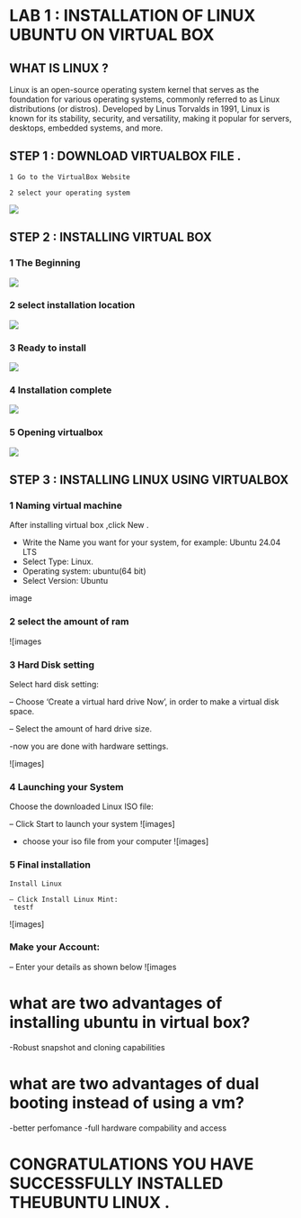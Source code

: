 # LAB 1 : INSTALLATION OF LINUX UBUNTU ON VIRTUAL BOX

## WHAT IS LINUX ?
Linux is an open-source operating system kernel that serves as the
foundation for various operating systems, commonly referred to as
Linux distributions (or distros). Developed by Linus Torvalds in
1991, Linux is known for its stability, security, and versatility,
making it popular for servers, desktops, embedded systems, and
more.
## STEP 1 : DOWNLOAD VIRTUALBOX FILE .

    1 Go to the VirtualBox Website

    2 select your operating system

![](../images/2025-09-10-14-51-52.png)

## STEP 2 : INSTALLING VIRTUAL BOX
    
 ### 1 The Beginning

![](../images/2025-09-10-14-49-41.png)
 ### 2 select installation location
![](../images/2025-09-10-14-53-03.png)
 ### 3 Ready to install
![](../images/2025-09-10-14-58-17.png)
 ### 4 Installation complete 
![](../images/2025-09-10-14-58-53.png)
 ### 5 Opening virtualbox
![](../images/2025-09-10-14-59-16.png)
## STEP 3 : INSTALLING LINUX USING VIRTUALBOX
### 1 Naming virtual machine

   After installing virtual box ,click New .

  - Write the Name you want for your system, for example: Ubuntu 24.04 LTS
  - Select Type: Linux.
  - Operating system: ubuntu(64 bit)
  - Select Version: Ubuntu
   
image
### 2 select the amount of ram
![images

### 3 Hard Disk setting
  Select hard disk setting:

  – Choose ‘Create a virtual hard drive Now’, in order to make a virtual disk space.

  – Select the amount of hard drive size.

  -now you are done with hardware settings.

![images]
### 4 Launching your System

   Choose the downloaded Linux ISO file:

   – Click Start to launch your system
![images]
  - choose your iso file from your computer
![images]
  
### 5 Final installation

    Install Linux

    – Click Install Linux Mint:
     testf
![images]

### Make your Account:

– Enter your details as shown below
![images

# what are two advantages of installing ubuntu in virtual box?
-Robust snapshot and cloning capabilities
# what are two advantages of dual booting instead of using a vm?
-better perfomance
-full hardware compability and access

# CONGRATULATIONS YOU HAVE SUCCESSFULLY INSTALLED THEUBUNTU LINUX .